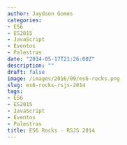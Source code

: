 ```yaml
---
author: Jaydson Gomes
categories:
- ES6
- ES2015
- JavaScript
- Eventos
- Palestras
date: "2014-05-17T21:26:00Z"
description: ""
draft: false
image: /images/2016/09/es6-rocks.png
slug: es6-rocks-rsjs-2014
tags:
- ES6
- ES2015
- JavaScript
- Eventos
- Palestras
title: ES6 Rocks - RSJS 2014
---
```


<script async class="speakerdeck-embed" data-id="8a6b34f0c01401316ec20e2d98b4d7d5" data-ratio="1.77777777777778" src="//speakerdeck.com/assets/embed.js"></script>